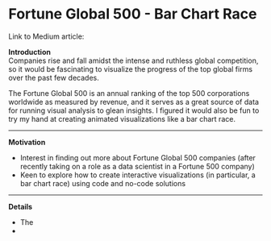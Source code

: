 # Fortune Global 500 - Bar Chart Race

Link to Medium article: 

**Introduction**  
Companies rise and fall amidst the intense and ruthless global competition, so it would be fascinating to visualize the progress of the top global firms over the past few decades.   

The Fortune Global 500 is an annual ranking of the top 500 corporations worldwide as measured by revenue, and it serves as a great source of data for running visual analysis to glean insights. I figured it would also be fun to try my hand at creating animated visualizations like a bar chart race.  
___

**Motivation**  
- Interest in finding out more about Fortune Global 500 companies (after recently taking on a role as a data scientist in a Fortune 500 company)  
- Keen to explore how to create interactive visualizations (in particular, a bar chart race) using code and no-code solutions  
___

**Details**  
- The 
- 

